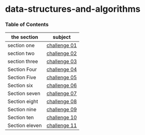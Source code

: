 # data-structures-and-algorithms

### Table of Contents

| the section   | subject                                                                                                              |
| ------------- | -------------------------------------------------------------------------------------------------------------------- |
| section one   | [challenge 01](challenges/challenge-01/README.md)                                                                    |
| section two   | [challenge 02](challenges/challenge-02/README.md)                                                                    |
| section three | [challenge 03](challenges/challenge-03/README.md)                                                                    |
| Section Four  | [challenge 04](https://docs.google.com/spreadsheets/d/11jCmZciGvRuKhXDzqX7kuDSQAOOGw7GARvPqL2YpGGU/edit?usp=sharing) |
| Section Five  | [challenge 05](Data-Structures/challenge-05/linked-list/README.md)                                                   |
| Section six   | [challenge 06](Data-Structures/challenge-06/linked_list_insertions/README.md)                                        |
| Section seven | [challenge 07](Data-Structures/challenge-07/ll-kth-from-end/README.md)                                               |
| Section eight | [challenge 08](Data-Structures/challenge-08/ll_zip/README.md)                                                        |
| Section nine  | [challenge 09](https://docs.google.com/spreadsheets/d/1WN-JrFp3wsV2XioFocBZaRwkR15zy0isUdQRXvtIi4A/edit#gid=0)       |
| Section ten   | [challenge 10](Data-Structures/stacks_and_queues/stacks_and_queues/README.md)                                        |
| Section eleven   | [challenge 11](challenges/queue_with_stacks/README.md)                                        |
